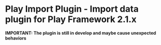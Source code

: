 # Play Import Plugin - Import data plugin for Play Framework 2.1.x

**IMPORTANT: The plugin is still in develop and maybe cause unexpected behaviors**